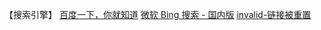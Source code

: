 【搜索引擎】
[百度一下，你就知道](https://www.baidu.com/)
[微软 Bing 搜索 - 国内版](https://www.bing.com/)
[invalid-链接被重置](https://www.google.com/)
